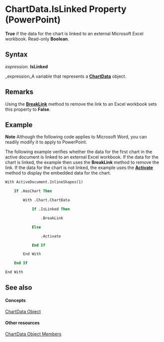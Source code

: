 
# ChartData.IsLinked Property (PowerPoint)

 **True** if the data for the chart is linked to an external Microsoft Excel workbook. Read-only **Boolean**.


## Syntax

 _expression_. **IsLinked**

 _expression_A variable that represents a  **[ChartData](b7bedf0e-5f11-001d-a97c-e8d07939bc8b.md)** object.


## Remarks

Using the  **[BreakLink](6fa73e90-f99c-d932-b864-e8ff3e53e086.md)** method to remove the link to an Excel workbook sets this property to **False**.


## Example




 **Note**  Although the following code applies to Microsoft Word, you can readily modify it to apply to PowerPoint.

The following example verifies whether the data for the first chart in the active document is linked to an external Excel workbook. If the data for the chart is linked, the example then uses the  **BreakLink** method to remove the link. If the data for the chart is not linked, the example uses the **[Activate](789651b8-334c-340a-e281-822f7129b76e.md)** method to display the embedded data for the chart.




```vb
With ActiveDocument.InlineShapes(1)

    If .HasChart Then

        With .Chart.ChartData

            If .IsLinked Then

                .BreakLink

            Else

                .Activate

            End If

        End With

    End If

End With
```


## See also


#### Concepts


 [ChartData Object](b7bedf0e-5f11-001d-a97c-e8d07939bc8b.md)
#### Other resources


 [ChartData Object Members](a7ba4add-a478-cf48-93c9-86978026c5c5.md)

